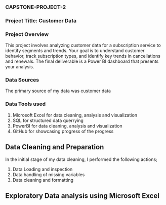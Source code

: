 ### CAPSTONE-PROJECT-2
### Project Title: Customer Data
### Project Overview
This project involves analyzing customer data for a subscription service to identify
segments and trends. Your goal is to understand customer behavior, track subscription types,
and identify key trends in cancellations and renewals. The final deliverable is a Power BI
dashboard that presents your analysis.
### Data Sources
The primary source of my data was customer data
### Data Tools used
1. Microsoft Excel for data cleaning, analysis and visualization
2. SQL for structured data querrying
3. PowerBI for data cleaning, analysis and visualization  
4. GitHub for showcasing progress of the progress
## Data Cleaning and Preparation
In the initial stage of my data cleaning, I performed the following actions;
1. Data Loading and inspection
2. Data handling of missing variables
3. Data cleaning and formatting
## Exploratory Data analysis using Microsoft Excel 
   
